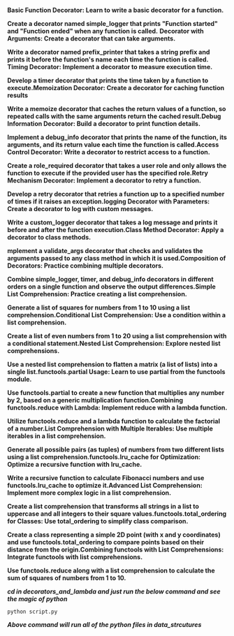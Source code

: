 **Basic Function Decorator: Learn to write a basic decorator for a function.**

**Create a decorator named simple_logger that prints "Function started" and "Function ended" when any function is called.**
**Decorator with Arguments: Create a decorator that can take arguments.**

**Write a decorator named prefix_printer that takes a string prefix and prints it before the function's name each time the function is called.**
**Timing Decorator: Implement a decorator to measure execution time.**

**Develop a timer decorator that prints the time taken by a function to execute.Memoization Decorator: Create a decorator for caching function results**

**Write a memoize decorator that caches the return values of a function, so repeated calls with the same arguments return the cached result.Debug Information Decorator: Build a decorator to print function details.**

**Implement a debug_info decorator that prints the name of the function, its arguments, and its return value each time the function is called.Access Control Decorator: Write a decorator to restrict access to a function.**

**Create a role_required decorator that takes a user role and only allows the function to execute if the provided user has the specified role.Retry Mechanism Decorator: Implement a decorator to retry a function.**

**Develop a retry decorator that retries a function up to a specified number of times if it raises an exception.logging Decorator with Parameters: Create a decorator to log with custom messages.**

**Write a custom_logger decorator that takes a log message and prints it before and after the function execution.Class Method Decorator: Apply a decorator to class methods.**

**mplement a validate_args decorator that checks and validates the arguments passed to any class method in which it is used.Composition of Decorators: Practice combining multiple decorators.**

**Combine simple_logger, timer, and debug_info decorators in different orders on a single function and observe the output differences.Simple List Comprehension: Practice creating a list comprehension.**

**Generate a list of squares for numbers from 1 to 10 using a list comprehension.Conditional List Comprehension: Use a condition within a list comprehension.**

**Create a list of even numbers from 1 to 20 using a list comprehension with a conditional statement.Nested List Comprehension: Explore nested list comprehensions.**

**Use a nested list comprehension to flatten a matrix (a list of lists) into a single list.functools.partial Usage: Learn to use partial from the functools module.**

**Use functools.partial to create a new function that multiplies any number by 2, based on a generic multiplication function.Combining functools.reduce with Lambda: Implement reduce with a lambda function.**

**Utilize functools.reduce and a lambda function to calculate the factorial of a number.List Comprehension with Multiple Iterables: Use multiple iterables in a list comprehension.**

**Generate all possible pairs (as tuples) of numbers from two different lists using a list comprehension.functools.lru_cache for Optimization: Optimize a recursive function with lru_cache.**

**Write a recursive function to calculate Fibonacci numbers and use functools.lru_cache to optimize it.Advanced List Comprehension: Implement more complex logic in a list comprehension.**

**Create a list comprehension that transforms all strings in a list to uppercase and all integers to their square values.functools.total_ordering for Classes: Use total_ordering to simplify class comparison.**

**Create a class representing a simple 2D point (with x and y coordinates) and use functools.total_ordering to compare points based on their distance from the origin.Combining functools with List Comprehensions: Integrate functools with list comprehensions.**

**Use functools.reduce along with a list comprehension to calculate the sum of squares of numbers from 1 to 10.**


***cd in decorators_and_lambda and just run the below command and see the magic of python*** 

```
python script.py
```

***Above command will run all of the python files in data_strcutures*** 